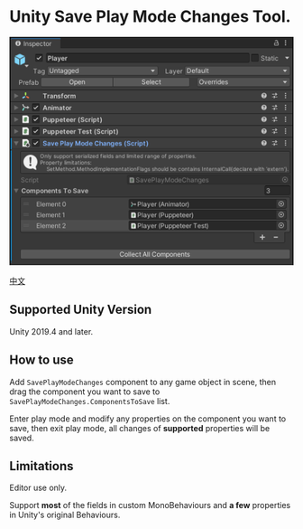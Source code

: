 # Unity Save Play Mode Changes Tool.

![Save Play Mode Changes](./Documents/imgs/img_sample_save_play_mode_changes.png)

[中文](./README_CN.md)

## Supported Unity Version

Unity 2019.4 and later.

## How to use

Add `SavePlayModeChanges` component to any game object in scene, then drag the component you want to save to `SavePlayModeChanges.ComponentsToSave` list.

Enter play mode and modify any properties on the component you want to save, then exit play mode, all changes of **supported** properties will be saved.

## Limitations

Editor use only.

Support **most** of the fields in custom MonoBehaviours and **a few** properties in Unity's original Behaviours.

